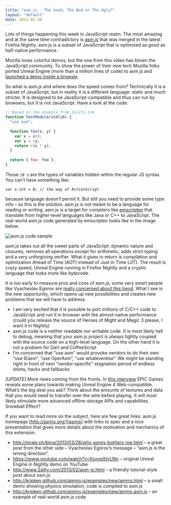 ```yaml
---
title: "asm.js - The Good, The Bad or The Ugly?"
layout: "default"
date: 2013-03-30 
---
```


Lots of things happening this week in JavaScript realm. The most amazing and at the same time contradictory is [asm.js][asmjs] that was merged in the latest Firefox Nightly. asm.js is a subset of JavaScript that is optimized as good as half-native performance.

Mozilla loves colorful demos, but the one from this video has blown the JavaScript community. To show the power of their new tech Mozilla folks ported Unreal Engine (more than a million lines of code) to asm.js and [launched a demo inside a browser][unreal-demo].

So what is asm.js and where does the speed comes from? Technically it is a subset of JavaScript, but in reality it is a different language: static and much stricter. It is designed to be JavaScript-compatible and thus can run by browsers, but it is not JavaScript. Have a look at the code:

```javascript
// Based on the example from 2ality.com
function TestModule(stdlib) {
  "use asm";
 
  function foo(x, y) {
    var x = x|0;
    var y = +y;
    return +(x * y);
  }
 
  return { foo: foo };
}
```

Those `|0′s` are the types of variables hidden within the regular JS syntax. You can’t have something like:

```
var x:int = 0; // the way of ActionScript
```

because language doesn’t permit it. But still you need to provide some type info – so this is the solution. asm.js is not meant to be a language for reading or writing. asm.js is a target for compilers like [emscripten][emscripten] that translate from higher-level languages like Java or C++ to JavaScript. The real-world asm.js code generated by emscripten looks like in the image below.

![asm.js code sample][asm-code-sample]

asm.js takes out all the sweet parts of JavaScript: dynamic nature and closures, removes all operations except for arithmetic, adds strict typing and a very unforgiving verifier. What it gives in return is compilation and optimization Ahead of Time (AOT) instead of Just in Time (JIT). The result is crazy speed, Unreal Engine running in Firefox Nightly and a cryptic language that looks more like bytecode.

It is too early to measure pros and cons of asm.js; some very smart people like Vyacheslav Egorov are [really concerned about this trend][why-asmjs-bothers-me]. What I see is the new opportunity, which opens up new possibilities and creates new problems that we will have to address.

- I am very excited that it is possible to port millions of C/C++ code to JavaScript and run it in browser with the almost-native performance (could you release the source of Heroes of Might and Magic 3 please, I want it in Nightly)
- asm.js code is a neither readable nor writable code. It is most likely hell to debug, meaning that your asm.js project is always tightly coupled with the source code on a high-level language. On the other hand it is not a problem for Dart and CoffeeScript
- I’m concerned that “use asm” would provoke vendors to do their own “use IEasm”, “use OperAsm”, “use whateverelse”. We might be standing right in front of next “vendor-specific” stagnation period of endless shims, hacks and fallbacks

*[UPDATE]* More news coming from the fronts. In [this interview][epic-interview] EPIC Games reveals some plans towards making Unreal Engine 4 Web-compatible. What’s the big deal you ask? Think about the amounts of textures and data that you would need to transfer over the wire before playing. It will most likely stimulate more advanced offline-storage APIs and capabilities. Snowball Effect?

If you want to read more on the subject, here are few great links:
asm.js homepage [http://asmjs.org/][asmjs] with links to spec and a nice presentation that gives more details about the motivation and mechanics of this extension.

- http://mrale.ph/blog/2013/03/28/why-asmjs-bothers-me.html – a great post from the other side – Vyacheslav Egorov’s message – “asm.js is the wrong direction”.
- https://www.youtube.com/watch?v=XsyogXtyU9o – original Unreal Engine in Nightly demo on YouTube
- http://www.2ality.com/2013/02/asm-js.html – a friendly tutorial-style post about asm.js
- http://kripken.github.com/ammo.js/examples/new/ammo.html – a small demo showing physics simulation, code is compiled to asm.js
- http://kripken.github.com/ammo.js/examples/new/ammo.asm.js – an example of real-world asm.js code


[asmjs]: http://asmjs.org/ "asm.js"
[unreal-demo]: http://www.webmonkey.com/2013/03/mozilla-epic-bring-unreal-3-gaming-engine-to-the-web/ "Unreal Demo"
[emscripten]: https://github.com/kripken/emscripten/wiki
[asm-code-sample]: /img/asmjs1.png
[why-asmjs-bothers-me]: http://mrale.ph/blog/2013/03/28/why-asmjs-bothers-me.html
[epic-interview]: http://www.gamasutra.com/view/news/189583/Interview_Epic_goes_allin_on_HTML5_with_UE4_support.php

